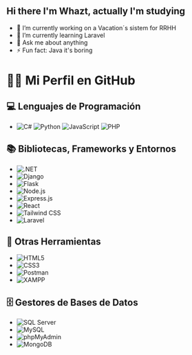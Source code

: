 ## Hi there I'm Whazt, actually I'm studying 

- 🔭 I’m currently working on a Vacation´s sistem for RRHH
- 🌱 I’m currently learning Laravel
- 💬 Ask me about anything
- ⚡ Fun fact: Java it's boring 

# 🧑‍💻 Mi Perfil en GitHub

## 💻 Lenguajes de Programación
- ![C#](https://img.shields.io/badge/C%23-%23239120.svg?style=for-the-badge&logo=c-sharp&logoColor=white)  ![Python](https://img.shields.io/badge/Python-%233776AB.svg?style=for-the-badge&logo=python&logoColor=white)  ![JavaScript](https://img.shields.io/badge/JavaScript-%23F7DF1E.svg?style=for-the-badge&logo=javascript&logoColor=black)  ![PHP](https://img.shields.io/badge/PHP-%23777BB4.svg?style=for-the-badge&logo=php&logoColor=white)

## 📚 Bibliotecas, Frameworks y Entornos
- ![.NET](https://img.shields.io/badge/.NET-%23512BD4.svg?style=for-the-badge&logo=dotnet&logoColor=white)
- ![Django](https://img.shields.io/badge/Django-%23092E20.svg?style=for-the-badge&logo=django&logoColor=white)
- ![Flask](https://img.shields.io/badge/Flask-%23000000.svg?style=for-the-badge&logo=flask&logoColor=white)
- ![Node.js](https://img.shields.io/badge/Node.js-%23339933.svg?style=for-the-badge&logo=node-dot-js&logoColor=white)
- ![Express.js](https://img.shields.io/badge/Express.js-%23404D59.svg?style=for-the-badge&logo=express&logoColor=white)
- ![React](https://img.shields.io/badge/React-%2361DAFB.svg?style=for-the-badge&logo=react&logoColor=black)
- ![Tailwind CSS](https://img.shields.io/badge/TailwindCSS-%2306B6D4.svg?style=for-the-badge&logo=tailwind-css&logoColor=white)
- ![Laravel](https://img.shields.io/badge/Laravel-%23FF2D20.svg?style=for-the-badge&logo=laravel&logoColor=white)

## 🔧 Otras Herramientas
- ![HTML5](https://img.shields.io/badge/HTML5-%23E34F26.svg?style=for-the-badge&logo=html5&logoColor=white)
- ![CSS3](https://img.shields.io/badge/CSS3-%231572B6.svg?style=for-the-badge&logo=css3&logoColor=white)
- ![Postman](https://img.shields.io/badge/Postman-%23FF6C37.svg?style=for-the-badge&logo=postman&logoColor=white)
- ![XAMPP](https://img.shields.io/badge/XAMPP-%23FB7A24.svg?style=for-the-badge&logo=xampp&logoColor=white)

## 🗄️ Gestores de Bases de Datos
- ![SQL Server](https://img.shields.io/badge/SQL%20Server-%23CC2927.svg?style=for-the-badge&logo=microsoft-sql-server&logoColor=white)
- ![MySQL](https://img.shields.io/badge/MySQL-%234479A1.svg?style=for-the-badge&logo=mysql&logoColor=white)
- ![phpMyAdmin](https://img.shields.io/badge/phpMyAdmin-%236477A0.svg?style=for-the-badge&logo=phpmyadmin&logoColor=white)
- ![MongoDB](https://img.shields.io/badge/MongoDB-%2347A248.svg?style=for-the-badge&logo=mongodb&logoColor=white)

